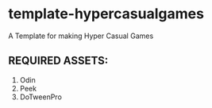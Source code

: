 # template-hypercasualgames
A Template for making Hyper Casual Games


## REQUIRED ASSETS:

 1. Odin 
 2. Peek
 3. DoTweenPro
